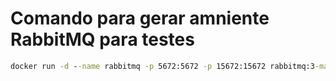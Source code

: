 # Comando para gerar amniente RabbitMQ para testes

```cmd
docker run -d --name rabbitmq -p 5672:5672 -p 15672:15672 rabbitmq:3-management
```

